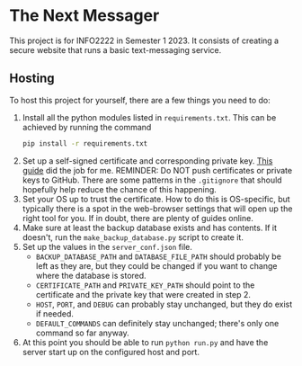 # The Next Messager

This project is for INFO2222 in Semester 1 2023. It consists of creating a
secure website that runs a basic text-messaging service.

## Hosting

To host this project for yourself, there are a few things you need to do:
1. Install all the python modules listed in `requirements.txt`. This can be
   achieved by running the command
   ```bash
   pip install -r requirements.txt
   ```
2. Set up a self-signed certificate and corresponding private key. [This
   guide](https://alexanderzeitler.com/articles/Fixing-Chrome-missing_subjectAltName-selfsigned-cert-openssl/)
   did the job for me. REMINDER: Do NOT push certificates or private keys to
   GitHub. There are some patterns in the `.gitignore` that should hopefully
   help reduce the chance of this happening.
3. Set your OS up to trust the certificate. How to do this is OS-specific, but
   typically there is a spot in the web-browser settings that will open up the
   right tool for you. If in doubt, there are plenty of guides online.
4. Make sure at least the backup database exists and has contents. If it
   doesn't, run the `make_backup_database.py` script to create it.
5. Set up the values in the `server_conf.json` file.
    - `BACKUP_DATABASE_PATH` and `DATABASE_FILE_PATH` should probably be left
      as they are, but they could be changed if you want to change where the
      database is stored.
    - `CERTIFICATE_PATH` and `PRIVATE_KEY_PATH` should point to the certificate
      and the private key that were created in step 2.
    - `HOST`, `PORT`, and `DEBUG` can probably stay unchanged, but they do
      exist if needed.
    - `DEFAULT_COMMANDS` can definitely stay unchanged; there's only one
      command so far anyway.
6. At this point you should be able to run `python run.py` and have the server
   start up on the configured host and port.

